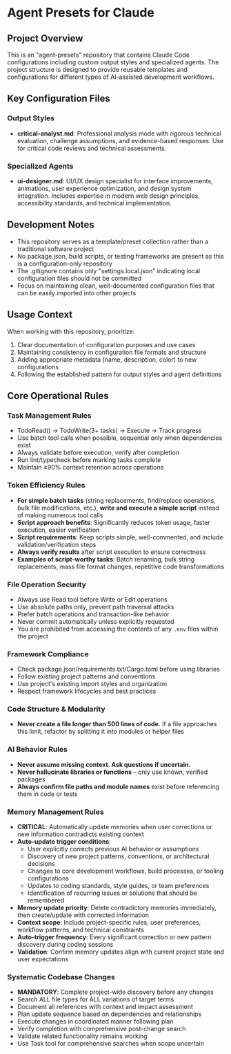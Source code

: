 # Agent Presets for Claude

## Project Overview

This is an "agent-presets" repository that contains Claude Code configurations including custom output styles and specialized agents. The project structure is designed to provide reusable templates and configurations for different types of AI-assisted development workflows.

## Key Configuration Files

### Output Styles
- **critical-analyst.md**: Professional analysis mode with rigorous technical evaluation, challenge assumptions, and evidence-based responses. Use for critical code reviews and technical assessments.

### Specialized Agents
- **ui-designer.md**: UI/UX design specialist for interface improvements, animations, user experience optimization, and design system integration. Includes expertise in modern web design principles, accessibility standards, and technical implementation.

## Development Notes

- This repository serves as a template/preset collection rather than a traditional software project
- No package.json, build scripts, or testing frameworks are present as this is a configuration-only repository
- The .gitignore contains only "settings.local.json" indicating local configuration files should not be committed
- Focus on maintaining clean, well-documented configuration files that can be easily imported into other projects

## Usage Context

When working with this repository, prioritize:
1. Clear documentation of configuration purposes and use cases
2. Maintaining consistency in configuration file formats and structure
3. Adding appropriate metadata (name, description, color) to new configurations
4. Following the established pattern for output styles and agent definitions

## Core Operational Rules

### Task Management Rules

- TodoRead() → TodoWrite(3+ tasks) → Execute → Track progress
- Use batch tool calls when possible, sequential only when dependencies exist
- Always validate before execution, verify after completion
- Run lint/typecheck before marking tasks complete
- Maintain ≥90% context retention across operations

### Token Efficiency Rules

- **For simple batch tasks** (string replacements, find/replace operations, bulk file modifications, etc.), **write and execute a simple script** instead of making numerous tool calls
- **Script approach benefits**: Significantly reduces token usage, faster execution, easier verification
- **Script requirements**: Keep scripts simple, well-commented, and include validation/verification steps
- **Always verify results** after script execution to ensure correctness
- **Examples of script-worthy tasks**: Batch renaming, bulk string replacements, mass file format changes, repetitive code transformations

### File Operation Security

- Always use Read tool before Write or Edit operations
- Use absolute paths only, prevent path traversal attacks
- Prefer batch operations and transaction-like behavior
- Never commit automatically unless explicitly requested
- You are prohibited from accessing the contents of any `.env` files within the project

### Framework Compliance

- Check package.json/requirements.txt/Cargo.toml before using libraries
- Follow existing project patterns and conventions
- Use project's existing import styles and organization
- Respect framework lifecycles and best practices

### Code Structure & Modularity

- **Never create a file longer than 500 lines of code.** If a file approaches this limit, refactor by splitting it into modules or helper files

### AI Behavior Rules

- **Never assume missing context. Ask questions if uncertain.**
- **Never hallucinate libraries or functions** – only use known, verified packages
- **Always confirm file paths and module names** exist before referencing them in code or tests

### Memory Management Rules

- **CRITICAL**: Automatically update memories when user corrections or new information contradicts existing context
- **Auto-update trigger conditions**:
  - User explicitly corrects previous AI behavior or assumptions
  - Discovery of new project patterns, conventions, or architectural decisions
  - Changes to core development workflows, build processes, or tooling configurations
  - Updates to coding standards, style guides, or team preferences
  - Identification of recurring issues or solutions that should be remembered
- **Memory update priority**: Delete contradictory memories immediately, then create/update with corrected information
- **Context scope**: Include project-specific rules, user preferences, workflow patterns, and technical constraints
- **Auto-trigger frequency**: Every significant correction or new pattern discovery during coding sessions
- **Validation**: Confirm memory updates align with current project state and user expectations

### Systematic Codebase Changes

- **MANDATORY**: Complete project-wide discovery before any changes
- Search ALL file types for ALL variations of target terms
- Document all references with context and impact assessment
- Plan update sequence based on dependencies and relationships
- Execute changes in coordinated manner following plan
- Verify completion with comprehensive post-change search
- Validate related functionality remains working
- Use Task tool for comprehensive searches when scope uncertain